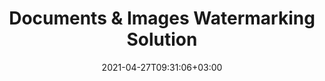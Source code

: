 ---
############################# Static ############################
layout: "product"
date: 2021-04-27T09:31:06+03:00
draft: false

############################# Head ############################
head_title: "Document Watermark Manipulation | Cloud, On-Premise Solution & Online App"
head_description: "Add, edit, replace, remove, rotate text and image watermarks on PDF, Word documents, Excel spreadsheets, presentations, OpenDocument & RTF file formats"

############################# Header ############################
title: "Documents & Images Watermarking Solution"
description: "Flexible documents watermarking solution for professionals to manipulate watermarks within documents in any language or platform.‎"

############################# APIs ###############################
apis:
  enable: true

  api:
    # api loop
    - title: "GroupDocs.Watermark Cloud APIs Include"
      link: "/watermark/family"
      label: "View All Cloud SDKs"
      api_product:
        # api_product loop
        - link: "/watermark/curl/"
          img_alt: "GroupDocs.Watermark Cloud for cURL"
          image: "/sdk/272x272/groupdocs_watermark-for-curl.webp"
          product: "GroupDocs.Watermark"
          platform: "Cloud for cURL"
          content: "Work with cURL RESTful document watermark API to quickly annotate PDF, Word, Excel, PowerPoint, Visio, images and many other formats in your applications."

        # api_product loop
        - link: "/watermark/net/"
          img_alt: "GroupDocs.Watermark Cloud SDK for .NET"
          image: "/sdk/272x272/groupdocs_watermark-for-net.webp"
          product: "GroupDocs.Watermark"
          platform: "Cloud SDK for .NET"
          content: "Use watermark RESTful API easily with .NET SDK to add text, watermark, area, point and various other watermark types to 40+ popular file formats."

        # api_product loop
        - link: "/watermark/java/"
          img_alt: "GroupDocs.Watermark Cloud SDK for Java"
          image: "/sdk/272x272/groupdocs_watermark-for-java.webp"
          product: "GroupDocs.Watermark"
          platform: "Cloud SDK for Java"
          content: "Add high quality document watermark features to document and image formats with specially designed document watermark SDK for Java."
    
    # api loop
    - title: "GroupDocs.Watermark On Premise APIs Include"
      link: "https://products.groupdocs.com/watermark/"
      label: "View All On Premise APIs"
      api_product:
        # api_product loop
        - link: "https://products.groupdocs.com/watermark/net/"
          img_alt: "GroupDocs.Watermark for .NET"
          image: "/logo/net/groupdocs-watermark.png"
          product: "GroupDocs.Watermark for"
          platform: ".NET"
          content: "Native .NET API to efficiently add, edit or delete annotations from documents and images. Supports working with all popular watermark types."

        # api_product loop
        - link: "https://products.groupdocs.com/watermark/java/"
          img_alt: "GroupDocs.Watermark for Java"
          image: "/logo/java/groupdocs-watermark.png"
          product: "GroupDocs.Watermark for"
          platform: "Java"
          content: "Java file watermark API to comprehensively annotate most common document and image file formats on any operating system with JDK installed."
   
   # api loop
    - title: "GroupDocs.Watermark Cross Platform Apps Include"
      link: "https://products.groupdocs.app/watermark/family"
      label: "View All Cross Platform Apps"
      api_product:
        # api_product loop
        - link: "https://products.groupdocs.app/watermark/total"
          img_alt: "GroupDocs.Watermark Total"
          image: "/logo/app/groupdocs_watermark-app.png"
          product: "GroupDocs.Watermark"
          platform: "Total"
          content: "Free online app to add watermarks to Word, PowerPoint, Excel, PDF and 40+ other file formats."

        # api_product loop
        - link: "https://products.groupdocs.app/watermark/docx"
          img_alt: "GroupDocs.Watermark DOCX"
          image: "/logo/app/groupdocs_words-app.png"
          product: "GroupDocs.Watermark"
          platform: "DOCX"
          content: "Add text-based watermarks to Microsoft Word documents online."

        # api_product loop
        - link: "https://products.groupdocs.app/watermark/pdf"
          img_alt: "GroupDocs.Watermark PDF"
          image: "/logo/app/groupdocs_pdf.png"
          product: "GroupDocs.Watermark"
          platform: "PDF"
          content: "Add high quality document watermark features to document and image formats with specially designed document watermark SDK for Java."

    

############################# Back to top ###############################
back_to_top:
  enable: true
---